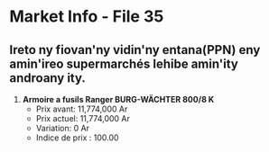 # Market Info - File 35

## Ireto ny fiovan'ny vidin'ny entana(PPN) eny amin'ireo supermarchés lehibe amin'ity androany ity.

1. **Armoire a fusils Ranger BURG-WÄCHTER 800/8 K**
   - Prix avant: 11,774,000 Ar
   - Prix actuel: 11,774,000 Ar
   - Variation: 0 Ar
   - Indice de prix : 100.00

